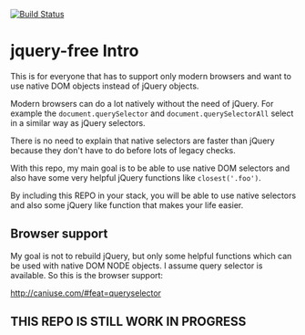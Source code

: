 [![Build Status](https://travis-ci.org/LucaMele/jquery-free.svg?branch=master)](https://travis-ci.org/LucaMele/jquery-free)

# jquery-free Intro #

This is for everyone that has to support only modern browsers and want to use native DOM objects instead of jQuery objects.

Modern browsers can do a lot natively without the need of jQuery. For example the `document.querySelector` and `document.querySelectorAll` select in a similar way as jQuery selectors. 
 
There is no need to explain that native selectors are faster than jQuery because they don't have to do before lots of legacy checks.

With this repo, my main goal is to be able to use native DOM selectors and also have some very helpful jQuery functions like `closest('.foo')`. 
 
By including this REPO in your stack, you will be able to use native selectors and also some jQuery like function that makes your life easier.

## Browser support ##

My goal is not to rebuild jQuery, but only some helpful functions which can be used with native DOM NODE objects. I assume query selector is available. So this is the browser support:

http://caniuse.com/#feat=queryselector 


## THIS REPO IS STILL WORK IN PROGRESS ##


